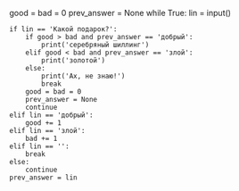 good = bad = 0
prev_answer = None
while True:
    lin = input()

    if lin == 'Какой подарок?':
        if good > bad and prev_answer == 'добрый':
            print('серебряный шиллинг')
        elif good < bad and prev_answer == 'злой':
            print('золотой')
        else:
            print('Ах, не знаю!')
            break
        good = bad = 0
        prev_answer = None
        continue
    elif lin == 'добрый':
        good += 1
    elif lin == 'злой':
        bad += 1
    elif lin == '':
        break
    else:
        continue
    prev_answer = lin
